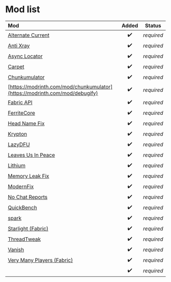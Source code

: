 # Mod list

| Mod                                                                         |       Added        |   Status   |
|:----------------------------------------------------------------------------|:------------------:|:----------:|
| [Alternate Current](https://modrinth.com/mod/alternate-current)             | :heavy_check_mark: | *required* |
| [Anti Xray](https://modrinth.com/mod/anti-xray<br/>)                        | :heavy_check_mark: | *required* |
| [Async Locator](https://modrinth.com/mod/async-locator)                     | :heavy_check_mark: | *required* |
| [Carpet](https://github.com/gnembon/fabric-carpet#fabric-carpet)            | :heavy_check_mark: | *required* |
| [Chunkumulator](https://modrinth.com/mod/chunkumulator)                     | :heavy_check_mark: | *required* |
| [https://modrinth.com/mod/chunkumulator](https://modrinth.com/mod/debugify) | :heavy_check_mark: | *required* |
| [Fabric API](https://modrinth.com/mod/fabric-api)                           | :heavy_check_mark: | *required* |
| [FerriteCore](https://modrinth.com/mod/ferrite-core)                        | :heavy_check_mark: | *required* |
| [Head Name Fix](https://modrinth.com/mod/headfix)                           | :heavy_check_mark: | *required* |
| [Krypton](https://modrinth.com/mod/krypton)                                 | :heavy_check_mark: | *required* |
| [LazyDFU](https://modrinth.com/mod/lazydfu)                                 | :heavy_check_mark: | *required* |
| [Leaves Us In Peace](https://modrinth.com/mod/leaves-us-in-peace)           | :heavy_check_mark: | *required* |
| [Lithium](https://modrinth.com/mod/lithium)                                 | :heavy_check_mark: | *required* |
| [Memory Leak Fix](https://modrinth.com/mod/memoryleakfix)                   | :heavy_check_mark: | *required* |
| [ModernFix](https://modrinth.com/mod/modernfix)                             | :heavy_check_mark: | *required* |
| [No Chat Reports](https://modrinth.com/mod/no-chat-reports)                 | :heavy_check_mark: | *required* |
| [QuickBench](https://modrinth.com/mod/quickbench)                           | :heavy_check_mark: | *required* |
| [spark](https://modrinth.com/mod/spark)                                     | :heavy_check_mark: | *required* |
| [Starlight (Fabric)](https://modrinth.com/mod/starlight)                    | :heavy_check_mark: | *required* |
| [ThreadTweak](https://modrinth.com/mod/threadtweak)                         | :heavy_check_mark: | *required* |
| [Vanish](https://modrinth.com/mod/vanish)                                   | :heavy_check_mark: | *required* |
| [Very Many Players (Fabric)](https://modrinth.com/mod/vmp-fabric)           | :heavy_check_mark: | *required* |
| []()                                                                        | :heavy_check_mark: | *required* |